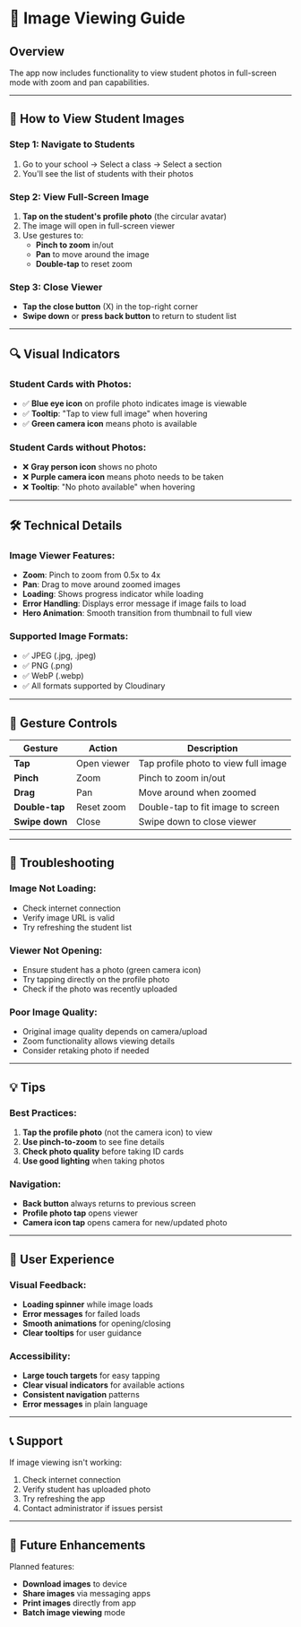 # 📸 Image Viewing Guide

## Overview

The app now includes functionality to view student photos in full-screen mode with zoom and pan capabilities.

---

## 🎯 **How to View Student Images**

### **Step 1: Navigate to Students**
1. Go to your school → Select a class → Select a section
2. You'll see the list of students with their photos

### **Step 2: View Full-Screen Image**
1. **Tap on the student's profile photo** (the circular avatar)
2. The image will open in full-screen viewer
3. Use gestures to:
   - **Pinch to zoom** in/out
   - **Pan** to move around the image
   - **Double-tap** to reset zoom

### **Step 3: Close Viewer**
- **Tap the close button** (X) in the top-right corner
- **Swipe down** or **press back button** to return to student list

---

## 🔍 **Visual Indicators**

### **Student Cards with Photos:**
- ✅ **Blue eye icon** on profile photo indicates image is viewable
- ✅ **Tooltip**: "Tap to view full image" when hovering
- ✅ **Green camera icon** means photo is available

### **Student Cards without Photos:**
- ❌ **Gray person icon** shows no photo
- ❌ **Purple camera icon** means photo needs to be taken
- ❌ **Tooltip**: "No photo available" when hovering

---

## 🛠 **Technical Details**

### **Image Viewer Features:**
- **Zoom**: Pinch to zoom from 0.5x to 4x
- **Pan**: Drag to move around zoomed images
- **Loading**: Shows progress indicator while loading
- **Error Handling**: Displays error message if image fails to load
- **Hero Animation**: Smooth transition from thumbnail to full view

### **Supported Image Formats:**
- ✅ JPEG (.jpg, .jpeg)
- ✅ PNG (.png)
- ✅ WebP (.webp)
- ✅ All formats supported by Cloudinary

---

## 📱 **Gesture Controls**

| Gesture | Action | Description |
|---------|--------|-------------|
| **Tap** | Open viewer | Tap profile photo to view full image |
| **Pinch** | Zoom | Pinch to zoom in/out |
| **Drag** | Pan | Move around when zoomed |
| **Double-tap** | Reset zoom | Double-tap to fit image to screen |
| **Swipe down** | Close | Swipe down to close viewer |

---

## 🔧 **Troubleshooting**

### **Image Not Loading:**
- Check internet connection
- Verify image URL is valid
- Try refreshing the student list

### **Viewer Not Opening:**
- Ensure student has a photo (green camera icon)
- Try tapping directly on the profile photo
- Check if the photo was recently uploaded

### **Poor Image Quality:**
- Original image quality depends on camera/upload
- Zoom functionality allows viewing details
- Consider retaking photo if needed

---

## 💡 **Tips**

### **Best Practices:**
1. **Tap the profile photo** (not the camera icon) to view
2. **Use pinch-to-zoom** to see fine details
3. **Check photo quality** before taking ID cards
4. **Use good lighting** when taking photos

### **Navigation:**
- **Back button** always returns to previous screen
- **Profile photo tap** opens viewer
- **Camera icon tap** opens camera for new/updated photo

---

## 🎨 **User Experience**

### **Visual Feedback:**
- **Loading spinner** while image loads
- **Error messages** for failed loads
- **Smooth animations** for opening/closing
- **Clear tooltips** for user guidance

### **Accessibility:**
- **Large touch targets** for easy tapping
- **Clear visual indicators** for available actions
- **Consistent navigation** patterns
- **Error messages** in plain language

---

## 📞 **Support**

If image viewing isn't working:
1. Check internet connection
2. Verify student has uploaded photo
3. Try refreshing the app
4. Contact administrator if issues persist

---

## 🚀 **Future Enhancements**

Planned features:
- **Download images** to device
- **Share images** via messaging apps
- **Print images** directly from app
- **Batch image viewing** mode
